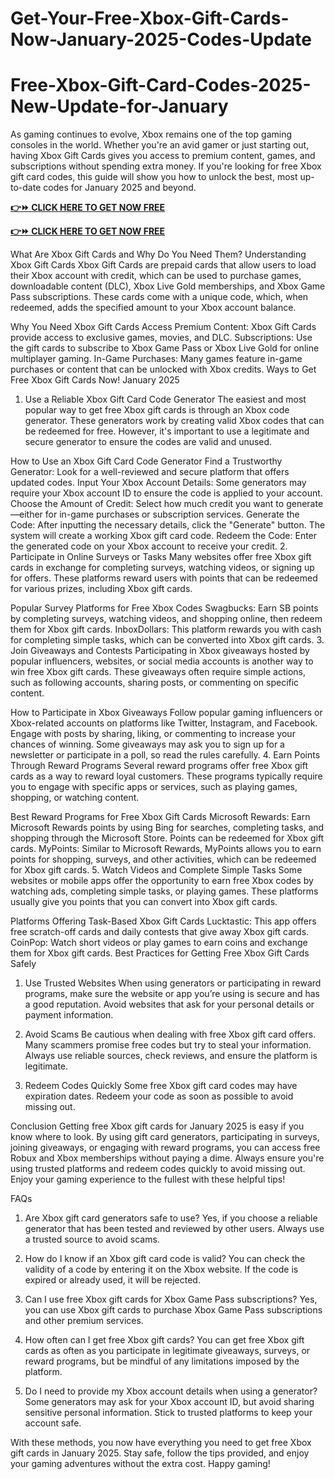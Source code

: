 # Get-Your-Free-Xbox-Gift-Cards-Now-January-2025-Codes-Update
# Free-Xbox-Gift-Card-Codes-2025-New-Update-for-January
As gaming continues to evolve, Xbox remains one of the top gaming consoles in the world. Whether you're an avid gamer or just starting out, having Xbox Gift Cards gives you access to premium content, games, and subscriptions without spending extra money. If you're looking for free Xbox gift card codes, this guide will show you how to unlock the best, most up-to-date codes for January 2025 and beyond.

**[👉⏩ CLICK HERE TO GET NOW FREE](https://groupzone.xyz/xbox-gift-card/)**

**[👉⏩ CLICK HERE TO GET NOW FREE](https://groupzone.xyz/xbox-gift-card/)**

What Are Xbox Gift Cards and Why Do You Need Them?
Understanding Xbox Gift Cards
Xbox Gift Cards are prepaid cards that allow users to load their Xbox account with credit, which can be used to purchase games, downloadable content (DLC), Xbox Live Gold memberships, and Xbox Game Pass subscriptions. These cards come with a unique code, which, when redeemed, adds the specified amount to your Xbox account balance.

Why You Need Xbox Gift Cards
Access Premium Content: Xbox Gift Cards provide access to exclusive games, movies, and DLC.
Subscriptions: Use the gift cards to subscribe to Xbox Game Pass or Xbox Live Gold for online multiplayer gaming.
In-Game Purchases: Many games feature in-game purchases or content that can be unlocked with Xbox credits.
Ways to Get Free Xbox Gift Cards Now! January 2025
1. Use a Reliable Xbox Gift Card Code Generator
The easiest and most popular way to get free Xbox gift cards is through an Xbox code generator. These generators work by creating valid Xbox codes that can be redeemed for free. However, it's important to use a legitimate and secure generator to ensure the codes are valid and unused.

How to Use an Xbox Gift Card Code Generator
Find a Trustworthy Generator: Look for a well-reviewed and secure platform that offers updated codes.
Input Your Xbox Account Details: Some generators may require your Xbox account ID to ensure the code is applied to your account.
Choose the Amount of Credit: Select how much credit you want to generate—either for in-game purchases or subscription services.
Generate the Code: After inputting the necessary details, click the "Generate" button. The system will create a working Xbox gift card code.
Redeem the Code: Enter the generated code on your Xbox account to receive your credit.
2. Participate in Online Surveys or Tasks
Many websites offer free Xbox gift cards in exchange for completing surveys, watching videos, or signing up for offers. These platforms reward users with points that can be redeemed for various prizes, including Xbox gift cards.

Popular Survey Platforms for Free Xbox Codes
Swagbucks: Earn SB points by completing surveys, watching videos, and shopping online, then redeem them for Xbox gift cards.
InboxDollars: This platform rewards you with cash for completing simple tasks, which can be converted into Xbox gift cards.
3. Join Giveaways and Contests
Participating in Xbox giveaways hosted by popular influencers, websites, or social media accounts is another way to win free Xbox gift cards. These giveaways often require simple actions, such as following accounts, sharing posts, or commenting on specific content.

How to Participate in Xbox Giveaways
Follow popular gaming influencers or Xbox-related accounts on platforms like Twitter, Instagram, and Facebook.
Engage with posts by sharing, liking, or commenting to increase your chances of winning.
Some giveaways may ask you to sign up for a newsletter or participate in a poll, so read the rules carefully.
4. Earn Points Through Reward Programs
Several reward programs offer free Xbox gift cards as a way to reward loyal customers. These programs typically require you to engage with specific apps or services, such as playing games, shopping, or watching content.

Best Reward Programs for Free Xbox Gift Cards
Microsoft Rewards: Earn Microsoft Rewards points by using Bing for searches, completing tasks, and shopping through the Microsoft Store. Points can be redeemed for Xbox gift cards.
MyPoints: Similar to Microsoft Rewards, MyPoints allows you to earn points for shopping, surveys, and other activities, which can be redeemed for Xbox gift cards.
5. Watch Videos and Complete Simple Tasks
Some websites or mobile apps offer the opportunity to earn free Xbox codes by watching ads, completing simple tasks, or playing games. These platforms usually give you points that you can convert into Xbox gift cards.

Platforms Offering Task-Based Xbox Gift Cards
Lucktastic: This app offers free scratch-off cards and daily contests that give away Xbox gift cards.
CoinPop: Watch short videos or play games to earn coins and exchange them for Xbox gift cards.
Best Practices for Getting Free Xbox Gift Cards Safely
1. Use Trusted Websites
When using generators or participating in reward programs, make sure the website or app you’re using is secure and has a good reputation. Avoid websites that ask for your personal details or payment information.

2. Avoid Scams
Be cautious when dealing with free Xbox gift card offers. Many scammers promise free codes but try to steal your information. Always use reliable sources, check reviews, and ensure the platform is legitimate.

3. Redeem Codes Quickly
Some free Xbox gift card codes may have expiration dates. Redeem your code as soon as possible to avoid missing out.

Conclusion
Getting free Xbox gift cards for January 2025 is easy if you know where to look. By using gift card generators, participating in surveys, joining giveaways, or engaging with reward programs, you can access free Robux and Xbox memberships without paying a dime. Always ensure you're using trusted platforms and redeem codes quickly to avoid missing out. Enjoy your gaming experience to the fullest with these helpful tips!

FAQs
1. Are Xbox gift card generators safe to use? Yes, if you choose a reliable generator that has been tested and reviewed by other users. Always use a trusted source to avoid scams.

2. How do I know if an Xbox gift card code is valid? You can check the validity of a code by entering it on the Xbox website. If the code is expired or already used, it will be rejected.

3. Can I use free Xbox gift cards for Xbox Game Pass subscriptions? Yes, you can use Xbox gift cards to purchase Xbox Game Pass subscriptions and other premium services.

4. How often can I get free Xbox gift cards? You can get free Xbox gift cards as often as you participate in legitimate giveaways, surveys, or reward programs, but be mindful of any limitations imposed by the platform.

5. Do I need to provide my Xbox account details when using a generator? Some generators may ask for your Xbox account ID, but avoid sharing sensitive personal information. Stick to trusted platforms to keep your account safe.

With these methods, you now have everything you need to get free Xbox gift cards in January 2025. Stay safe, follow the tips provided, and enjoy your gaming adventures without the extra cost. Happy gaming!







